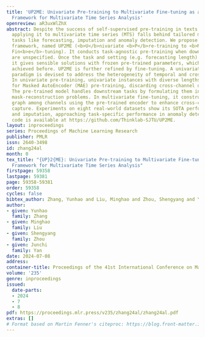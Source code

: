 ```yaml
---
title: 'UP2ME: Univariate Pre-training to Multivariate Fine-tuning as a General-purpose
  Framework for Multivariate Time Series Analysis'
openreview: aR3uxWlZhX
abstract: Despite the success of self-supervised pre-training in texts and images,
  applying it to multivariate time series (MTS) falls behind tailored methods for
  tasks like forecasting, imputation and anomaly detection. We propose a general-purpose
  framework, named UP2ME (<b>U</b>nivariate <b>P</b>re-training to <b>M</b>ultivariate
  Fin<b>e</b>-tuning). It conducts task-agnostic pre-training when downstream tasks
  are unspecified. Once the task and setting (e.g. forecasting length) are determined,
  it gives sensible solutions with frozen pre-trained parameters, which has not been
  achieved before. UP2ME is further refined by fine-tuning. A univariate-to-multivariate
  paradigm is devised to address the heterogeneity of temporal and cross-channel dependencies.
  In univariate pre-training, univariate instances with diverse lengths are generated
  for Masked AutoEncoder (MAE) pre-training, discarding cross-channel dependency.
  The pre-trained model handles downstream tasks by formulating them into specific
  mask-reconstruction problems. In multivariate fine-tuning, it constructs a dependency
  graph among channels using the pre-trained encoder to enhance cross-channel dependency
  capture. Experiments on eight real-world datasets show its SOTA performance in forecasting
  and imputation, approaching task-specific performance in anomaly detection. Our
  code is available at https://github.com/Thinklab-SJTU/UP2ME.
layout: inproceedings
series: Proceedings of Machine Learning Research
publisher: PMLR
issn: 2640-3498
id: zhang24al
month: 0
tex_title: "{UP}2{ME}: Univariate Pre-training to Multivariate Fine-tuning as a General-purpose
  Framework for Multivariate Time Series Analysis"
firstpage: 59358
lastpage: 59381
page: 59358-59381
order: 59358
cycles: false
bibtex_author: Zhang, Yunhao and Liu, Minghao and Zhou, Shengyang and Yan, Junchi
author:
- given: Yunhao
  family: Zhang
- given: Minghao
  family: Liu
- given: Shengyang
  family: Zhou
- given: Junchi
  family: Yan
date: 2024-07-08
address:
container-title: Proceedings of the 41st International Conference on Machine Learning
volume: '235'
genre: inproceedings
issued:
  date-parts:
  - 2024
  - 7
  - 8
pdf: https://proceedings.mlr.press/v235/zhang24al/zhang24al.pdf
extras: []
# Format based on Martin Fenner's citeproc: https://blog.front-matter.io/posts/citeproc-yaml-for-bibliographies/
---
```

